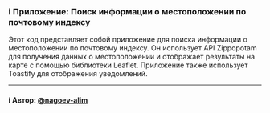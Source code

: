 ### ℹ️ Приложение: Поиск информации о местоположении по почтовому индексу

Этот код представляет собой приложение для поиска информации о местоположении по почтовому индексу.
Он использует API Zippopotam для получения данных о местоположении и отображает результаты на карте
с помощью библиотеки Leaflet. Приложение также использует Toastify для отображения уведомлений.

-----
#### ℹ️ Автор: [@nagoev-alim](https://github.com/nagoev-alim)

